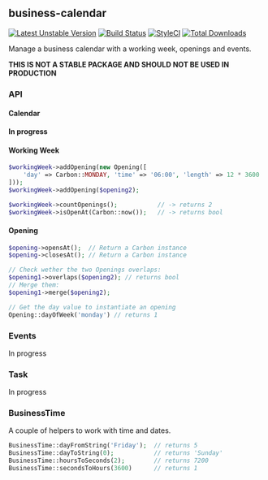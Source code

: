## business-calendar
<!-- [![Latest Stable Version](https://poser.pugx.org/krzystof/business-calendar/v/stable)](https://packagist.org/packages/krzystof/business-calendar) -->
[![Latest Unstable Version](https://poser.pugx.org/krzystof/business-calendar/v/unstable)](https://packagist.org/packages/krzystof/business-calendar)
[![Build Status](https://travis-ci.org/krzystof/business-calendar.svg)](https://travis-ci.org/krzystof/business-calendar)
[![StyleCI](https://styleci.io/repos/45024706/shield)](https://styleci.io/repos/45024706)
[![Total Downloads](https://poser.pugx.org/krzystof/business-calendar/downloads)](https://packagist.org/packages/krzystof/business-calendar)

Manage a business calendar with a working week, openings and events.

**THIS IS NOT A STABLE PACKAGE AND SHOULD NOT BE USED IN PRODUCTION**

### API

#### Calendar
**In progress**

<!-- ```php
$calendar = new Calendar($workingWeek, $events, $timezone);

$scheduledTask = $calendar->schedule($task);

$scheduledTask->beginning();
$scheduledTask->end();

``` -->

#### Working Week
```php
$workingWeek->addOpening(new Opening([
    'day' => Carbon::MONDAY, 'time' => '06:00', 'length' => 12 * 3600
]));
$workingWeek->addOpening($opening2);

$workingWeek->countOpenings();           // -> returns 2
$workingWeek->isOpenAt(Carbon::now());   // -> returns bool

```
<!-- r using a parser included: **This is currently in development**
```php
$workingWeek->addOpenings(FrenchOpeningParser::parse('le lundi de 8h a 18h'));
$workingWeek->addOpenings(EnglishOpeningParser::parse('from Monday to Friday, 9 to 5'));
```
The parsers returns an OpeningCollection, which can also be used when creating a new workingWeek:
```php
$ww = new WorkingWeek(FrenchOpeningParser::parse('lun mar mer 7-16'));-->

#### Opening
```php
$opening->opensAt();  // Return a Carbon instance
$opening->closesAt(); // Return a Carbon instance

// Check wether the two Openings overlaps:
$opening1->overlaps($opening2); // returns bool
// Merge them:
$opening1->merge($opening2);

// Get the day value to instantiate an opening
Opening::dayOfWeek('monday') // returns 1
```

### Events
In progress

### Task
In progress

### BusinessTime
A couple of helpers to work with time and dates.
```php
BusinessTime::dayFromString('Friday');  // returns 5
BusinessTime::dayToString(0);           // returns 'Sunday'
BusinessTime::hoursToSeconds(2);        // returns 7200
BusinessTime::secondsToHours(3600)      // returns 1
```
